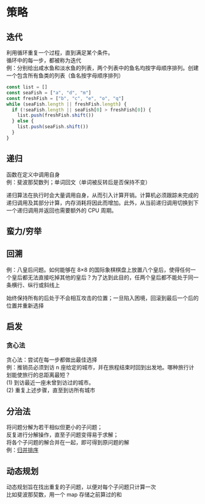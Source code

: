 # 策略

## 迭代

利用循环重复一个过程，直到满足某个条件。  
循环中的每一步，都被称为迭代  
例：分别给出咸水鱼和淡水鱼的列表，两个列表中的鱼名均按字母顺序排列。创建一个包含所有鱼类的列表（鱼名按字母顺序排列）

```js
const list = []
const seaFish = ["a", "d", "m"]
const freshFish = ["b", "c", "e", "o", "q"]
while (seaFish.length || freshFish.length) {
  if (!seaFish.length || seaFish[0] > freshFish[0]) {
    list.push(freshFish.shift())
  } else {
    list.push(seaFish.shift())
  }
}
```

## 递归

函数在定义中调用自身  
例：斐波那契数列；单词回文（单词被反转后是否保持不变）

递归算法在执行时会大量调用自身，从而引入计算开销。计算机必须跟踪未完成的递归调用及其部分计算，内存消耗将因此而增加。此外，从当前递归调用切换到下一个递归调用并返回也需要额外的 CPU 周期。

## 蛮力/穷举

## 回溯

例：八皇后问题。如何能够在 8×8 的国际象棋棋盘上放置八个皇后，使得任何一个皇后都无法直接吃掉其他的皇后？为了达到此目的，任两个皇后都不能处于同一条横行、纵行或斜线上

始终保持所有的后处于不会相互攻击的位置；一旦陷入困境，回滚到最后一个后的位置并重新选择

## 启发

### 贪心法

贪心法：尝试在每一步都做出最佳选择  
例：推销员必须到访 n 座给定的城市，并在旅程结束时回到出发地。哪种旅行计划能使旅行的总距离最短？  
(1) 到访最近一座未曾到访过的城市。  
(2) 重复上述步骤，直至到访所有城市

## 分治法

将问题分解为若干相似但更小的子问题；  
反复进行分解操作，直至子问题变得易于求解；  
将各个子问题的解合并在一起，即可得到原问题的解  
例：[归并排序](../algorithm/010_sort.md#归并排序)

## 动态规划

动态规划旨在找出重复的子问题，以便对每个子问题只计算一次  
比如斐波那契数，用一个 map 存储之前算过的和
